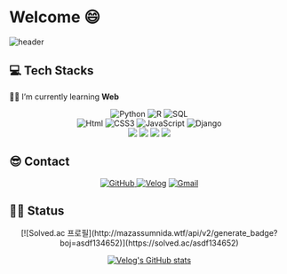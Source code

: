 


# Welcome :smile:

![header](https://capsule-render.vercel.app/api?type=waving&color=FF0000&height=200&descAlign=50&fontAlign=50&section=header&text=DongwanKim&fontSize=65&fontColor=2E2E2E&animation=twinkling) 



## 💻 Tech Stacks 

  :man_student: I’m currently learning  **Web**

<div align=center><img alt="Python" src ="https://img.shields.io/badge/Python-3776AB.svg?&style=for-the-badge&logo=Python&logoColor=white"/>  <img alt="R" src ="https://img.shields.io/badge/R-blue.svg?&style=for-the-badge&logo=R&logoColor=white"/> <img alt="SQL" src ="https://img.shields.io/badge/sql-007396.svg?&style=for-the-badge&logo=sqlite&logoColor=white"/><br>
<img alt="Html" src ="https://img.shields.io/badge/HTML-E34F26.svg?&style=for-the-badge&logo=HTML5&logoColor=white"/> <img alt="CSS3" src ="https://img.shields.io/badge/CSS3-FF9933.svg?&style=for-the-badge&logo=CSS3&logoColor=white"/>  <img alt="JavaScript" src ="https://img.shields.io/badge/JavaScript-F7DF1E.svg?&style=for-the-badge&logo=JavaScript&logoColor=white"/>   <img alt="Django" src ="https://img.shields.io/badge/Django-6DB33F.svg?&style=for-the-badge&logo=Django&logoColor=white"/><br><img src="https://img.shields.io/badge/Git-F05032?style=flat&logo=Git&logoColor=white"/>    <img src="https://img.shields.io/badge/Docker-2496ED?style=flat&logo=Docker&logoColor=white"/>     <img src="https://img.shields.io/badge/MySQL-4479A1?style=flat&logo=MySQL&logoColor=white"/>    <img src="https://img.shields.io/badge/Vue.js-4FC08D?style=flat&logo=vue-dot-js&logoColor=white"/><br>

</div>

## :sunglasses: Contact

<div align=center>
<a href = "https://github.com/holawan"><img alt="GitHub" src ="https://img.shields.io/badge/GitHub-181717.svg?&style=for-the-badge&logo=GitHub&logoColor=white"/>
    </a> <a href = "https://velog.io/@holawan/"> <img alt="Velog" src ="https://img.shields.io/badge/velog-20c997??&style=for-the-badge"/></a>  <a href="https://mail.google.com/mail/?view=cm&amp;fs=1&amp;to=asdf134652@gmail.com" target="_blank"><img alt="Gmail" src 
="https://img.shields.io/badge/asdf134652@gmail.com-EA4335.svg?&style=for-the-badge&logo=Gmail&logoColor=white"/></a></div>


## :running_man: Status

<div align=center>
[![Solved.ac
프로필](http://mazassumnida.wtf/api/v2/generate_badge?boj=asdf134652)](https://solved.ac/asdf134652)

<br />

[![Velog's GitHub stats](https://velog-readme-stats.vercel.app/api/list?name=holawan)](https://velog.io/@holawan) 

</div>
